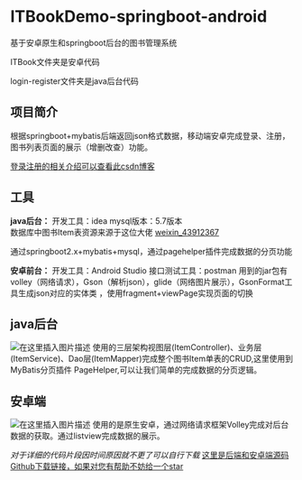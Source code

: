 # ITBookDemo-springboot-android
基于安卓原生和springboot后台的图书管理系统


ITBook文件夹是安卓代码

login-register文件夹是java后台代码

## 项目简介
根据springboot+mybatis后端返回json格式数据，移动端安卓完成登录、注册，图书列表页面的展示（增删改查）功能。

[登录注册的相关介绍可以查看此csdn博客](https://blog.csdn.net/glc11223344/article/details/105822237)

## 工具
**java后台：**
开发工具：idea
mysql版本：5.7版本      
 数据库中图书Item表资源来源于这位大佬 [weixin_43912367](https://blog.csdn.net/weixin_43912367)

通过springboot2.x+mybatis+mysql，通过pagehelper插件完成数据的分页功能


**安卓前台：**
开发工具：Android Studio
接口测试工具：postman
用到的jar包有volley（网络请求），Gson（解析json），glide（网络图片展示），GsonFormat工具生成json对应的实体类 ，使用fragment+viewPage实现页面的切换
## java后台
![在这里插入图片描述](https://img-blog.csdnimg.cn/20200505162755540.png?x-oss-process=image/watermark,type_ZmFuZ3poZW5naGVpdGk,shadow_10,text_aHR0cHM6Ly9ibG9nLmNzZG4ubmV0L2dsYzExMjIzMzQ0,size_16,color_FFFFFF,t_70)
使用的三层架构视图层(ItemController)、业务层(ItemService)、Dao层(ItemMapper)完成整个图书Item单表的CRUD,这里使用到MyBatis分页插件 PageHelper,可以让我们简单的完成数据的分页逻辑。
## 安卓端
![在这里插入图片描述](https://img-blog.csdnimg.cn/20200505164503146.png?x-oss-process=image/watermark,type_ZmFuZ3poZW5naGVpdGk,shadow_10,text_aHR0cHM6Ly9ibG9nLmNzZG4ubmV0L2dsYzExMjIzMzQ0,size_16,color_FFFFFF,t_70)
使用的是原生安卓，通过网络请求框架Volley完成对后台数据的获取。通过listview完成数据的展示。

*对于详细的代码片段因时间原因就不更了可以自行下载*
[这里是后端和安卓端源码Github下载链接，如果对您有帮助不妨给一个star](https://github.com/GAOli-cong/ITBookDemo-springboot-android)



